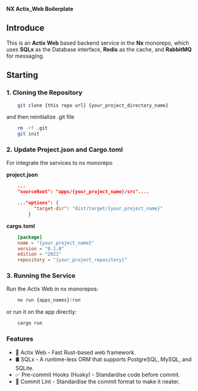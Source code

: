 **NX Actix_Web Boilerplate**

## **Introduce**  
This is an **Actix Web** based backend service in the **Nx** monorepo, which uses **SQLx** as the Database interface, **Redis** as the cache, and **RabbitMQ** for messaging.  

## **Starting**  

### **1. Cloning the Repository**  
```bash
    git clone {this repo url} {your_project_directory_name}
```
and then reinitialize .git file 

```bash
    rm -rf .git
    git init
```

### **2. Update Project.json and Cargo.toml**
For integrate the services to nx monorepo 

**project.json**
```json
    ...
    "sourceRoot": "apps/{your_project_name}/src"....

    ..."options": {
          "target-dir": "dist/target/{your_project_name}"
        }

```

**cargo.toml**
```toml
    [package]
    name = "{your_project_name}"
    version = "0.1.0"
    edition = "2021"
    repository = "{your_project_repository}"

```

### **3. Running the Service**
Run the Actix Web in nx monorepos:
```bash
    nx run {apps_names}:run
```
or run it on the app directly:

```bash 
    cargo run
```

### Features
* 🚀 Actix Web - Fast Rust-based web framework.
* 🛢 SQLx - A runtime-less ORM that supports PostgreSQL, MySQL, and SQLite.
* ✅ Pre-commit Hooks (Husky) - Standardise code before commit.
* 📜 Commit Lint - Standardise the commit format to make it neater.
